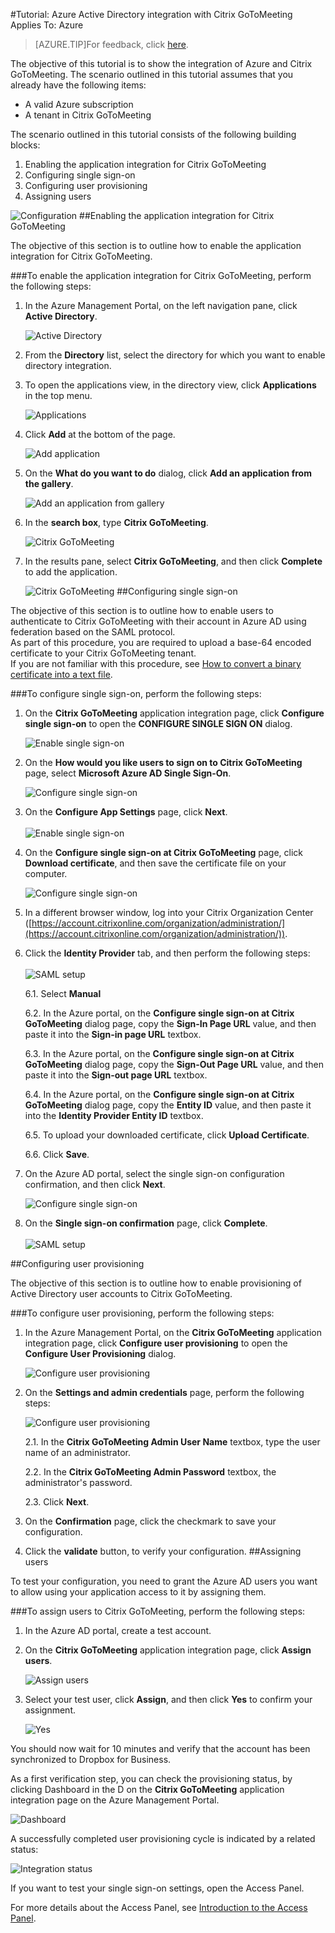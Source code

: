 <properties 
    pageTitle="Tutorial: Azure Active Directory integration with Citrix GoToMeeting | Microsoft Azure" 
    description="Learn how to use Citrix GoToMeeting with Azure Active Directory to enable single sign-on, automated provisioning, and more!." 
    services="active-directory" 
    authors="MarkusVi"  
    documentationCenter="na" 
    manager="stevenpo"/>

<tags 
    ms.service="active-directory" 
    ms.devlang="na" ms.topic="article" 
    ms.tgt_pltfrm="na" 
    ms.workload="identity" 
    ms.date="10/01/2015" 
    ms.author="markvi" />

#Tutorial: Azure Active Directory integration with Citrix GoToMeeting  
Applies To: Azure

>[AZURE.TIP]For feedback, click [here](http://go.microsoft.com/fwlink/?LinkId=522412).

The objective of this tutorial is to show the integration of Azure and Citrix GoToMeeting. The scenario outlined in this tutorial assumes that you already have the following items:

-   A valid Azure subscription
-   A tenant in Citrix GoToMeeting

The scenario outlined in this tutorial consists of the following building blocks:

1.  Enabling the application integration for Citrix GoToMeeting
2.  Configuring single sign-on
3.  Configuring user provisioning
4.  Assigning users

![Configuration](./media/active-directory-saas-citrix-gotomeeting-tutorial/IC768996.png "Configuration")
##Enabling the application integration for Citrix GoToMeeting

The objective of this section is to outline how to enable the application integration for Citrix GoToMeeting.

###To enable the application integration for Citrix GoToMeeting, perform the following steps:

1.  In the Azure Management Portal, on the left navigation pane, click **Active Directory**.

    ![Active Directory](./media/active-directory-saas-citrix-gotomeeting-tutorial/IC700993.png "Active Directory")

2.  From the **Directory** list, select the directory for which you want to enable directory integration.

3.  To open the applications view, in the directory view, click **Applications** in the top menu.

    ![Applications](./media/active-directory-saas-citrix-gotomeeting-tutorial/IC700994.png "Applications")

4.  Click **Add** at the bottom of the page.

    ![Add application](./media/active-directory-saas-citrix-gotomeeting-tutorial/IC749321.png "Add application")

5.  On the **What do you want to do** dialog, click **Add an application from the gallery**.

    ![Add an application from gallery](./media/active-directory-saas-citrix-gotomeeting-tutorial/IC749322.png "Add an application from gallery")

6.  In the **search box**, type **Citrix GoToMeeting**.

    ![Citrix GoToMeeting](./media/active-directory-saas-citrix-gotomeeting-tutorial/IC701006.png "Citrix GoToMeeting")

7.  In the results pane, select **Citrix GoToMeeting**, and then click **Complete** to add the application.

    ![Citrix GoToMeeting](./media/active-directory-saas-citrix-gotomeeting-tutorial/IC701012.png "Citrix GoToMeeting")
##Configuring single sign-on

The objective of this section is to outline how to enable users to authenticate to Citrix GoToMeeting with their account in Azure AD using federation based on the SAML protocol.  
As part of this procedure, you are required to upload a base-64 encoded certificate to your Citrix GoToMeeting tenant.  
If you are not familiar with this procedure, see [How to convert a binary certificate into a text file](http://youtu.be/PlgrzUZ-Y1o).

###To configure single sign-on, perform the following steps:

1.  On the **Citrix GoToMeeting** application integration page, click **Configure single sign-on** to open the **CONFIGURE SINGLE SIGN ON** dialog.

    ![Enable single sign-on](./media/active-directory-saas-citrix-gotomeeting-tutorial/IC768997.png "Enable single sign-on")

2.  On the **How would you like users to sign on to Citrix GoToMeeting** page, select **Microsoft Azure AD Single Sign-On**.

    ![Configure single sign-on](./media/active-directory-saas-citrix-gotomeeting-tutorial/IC768998.png "Configure single sign-on")


3. On the **Configure App Settings** page, click **Next**. <br><br>![Enable single sign-on](./media/active-directory-saas-citrix-gotomeeting-tutorial/IC7689981.png "Enable single sign-on")

4.  On the **Configure single sign-on at Citrix GoToMeeting** page, click **Download certificate**, and then save the certificate file on your computer.

    ![Configure single sign-on](./media/active-directory-saas-citrix-gotomeeting-tutorial/IC768999.png "Configure single sign-on")

5.  In a different browser window, log into your Citrix Organization Center ([https://account.citrixonline.com/organization/administration/](https://account.citrixonline.com/organization/administration/)).

6. Click the **Identity Provider** tab, and then perform the following steps:  <br><br> ![SAML setup](./media/active-directory-saas-citrix-gotomeeting-tutorial/IC6892321.png "SAML setup")

     6.1. Select **Manual**

     6.2. In the Azure portal, on the **Configure single sign-on at Citrix GoToMeeting** dialog page, copy the **Sign-In Page URL** value, and then paste it into the **Sign-in page URL** textbox. 

     6.3. In the Azure portal, on the **Configure single sign-on at Citrix GoToMeeting** dialog page, copy the **Sign-Out Page URL** value, and then paste it into the **Sign-out page URL** textbox.

     6.4. In the Azure portal, on the **Configure single sign-on at Citrix GoToMeeting** dialog page, copy the **Entity ID** value, and then paste it into the **Identity Provider Entity ID** textbox.

     6.5. To upload your downloaded certificate, click **Upload Certificate**.

     6.6. Click **Save**.

6.  On the Azure AD portal, select the single sign-on configuration confirmation, and then click **Next**.

    ![Configure single sign-on](./media/active-directory-saas-citrix-gotomeeting-tutorial/IC769000.png "Configure single sign-on")


7. On the **Single sign-on confirmation** page, click **Complete**.<br><br> ![SAML setup](./media/active-directory-saas-citrix-gotomeeting-tutorial/IC7689982.png "SAML setup")





##Configuring user provisioning

The objective of this section is to outline how to enable provisioning of Active Directory user accounts to Citrix GoToMeeting.

###To configure user provisioning, perform the following steps:

1.  In the Azure Management Portal, on the **Citrix GoToMeeting** application integration page, click **Configure user provisioning** to open the **Configure User Provisioning** dialog.

    ![Configure user provisioning](./media/active-directory-saas-citrix-gotomeeting-tutorial/IC769001.png "Configure user provisioning")

2.  On the **Settings and admin credentials** page, perform the following steps:

    ![Configure user provisioning](./media/active-directory-saas-citrix-gotomeeting-tutorial/IC769002.png "Configure user provisioning")

     2.1. In the **Citrix GoToMeeting Admin User Name** textbox, type the user name of an administrator.

     2.2. In the **Citrix GoToMeeting Admin Password** textbox, the administrator's password.

     2.3. Click **Next**.

3.  On the **Confirmation** page, click the checkmark to save your configuration.

4.  Click the **validate** button, to verify your configuration.
##Assigning users

To test your configuration, you need to grant the Azure AD users you want to allow using your application access to it by assigning them.

###To assign users to Citrix GoToMeeting, perform the following steps:

1.  In the Azure AD portal, create a test account.

2.  On the **Citrix GoToMeeting** application integration page, click **Assign users**.

    ![Assign users](./media/active-directory-saas-citrix-gotomeeting-tutorial/IC769003.png "Assign users")

3.  Select your test user, click **Assign**, and then click **Yes** to confirm your assignment.

    ![Yes](./media/active-directory-saas-citrix-gotomeeting-tutorial/IC767830.png "Yes")

You should now wait for 10 minutes and verify that the account has been synchronized to Dropbox for Business.

As a first verification step, you can check the provisioning status, by clicking Dashboard in the D on the **Citrix GoToMeeting** application integration page on the Azure Management Portal.

![Dashboard](./media/active-directory-saas-citrix-gotomeeting-tutorial/IC769004.png "Dashboard")

A successfully completed user provisioning cycle is indicated by a related status:

![Integration status](./media/active-directory-saas-citrix-gotomeeting-tutorial/IC769005.png "Integration status")

If you want to test your single sign-on settings, open the Access Panel.

For more details about the Access Panel, see [Introduction to the Access Panel](https://msdn.microsoft.com/library/dn308586).
